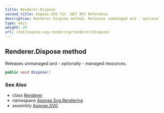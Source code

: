 ```yaml
---
title: Renderer.Dispose
second_title: Aspose.SVG for .NET API Reference
description: Renderer Dispose method. Releases unmanaged and - optionally - managed resources
type: docs
weight: 20
url: /net/aspose.svg.rendering/renderer/dispose/
---
```

## Renderer.Dispose method

Releases unmanaged and - optionally - managed resources.

```csharp
public void Dispose()
```

### See Also

* class [Renderer](../)
* namespace [Aspose.Svg.Rendering](../../../aspose.svg.rendering/)
* assembly [Aspose.SVG](../../../)
